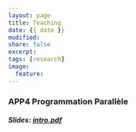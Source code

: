 ```yaml
---
layout: page
title: Teaching
date: {{ date }}
modified:
share: false
excerpt:
tags: [research]
image:
  feature:
---
```


### APP4 Programmation Parallèle

##### Slides: <a href="app4-programmation-parallele-2018/cours/intro.pdf" class="textlink" target="_blank">intro.pdf</a>
